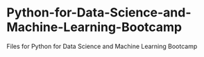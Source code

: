 # Python-for-Data-Science-and-Machine-Learning-Bootcamp
Files for Python for Data Science and Machine Learning Bootcamp
